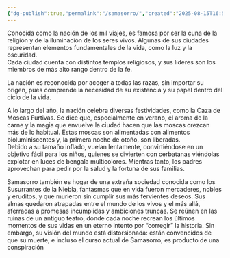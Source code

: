 ```yaml
---
{"dg-publish":true,"permalink":"/samasorro/","created":"2025-08-15T16:54:37.670-06:00","updated":"2025-08-15T18:09:16.000-06:00"}
---
```


Conocida como la nación de los mil viajes, es famosa por ser la cuna de la religión y de la iluminación de los seres vivos. Algunas de sus ciudades representan elementos fundamentales de la vida, como la luz y la oscuridad.  
Cada ciudad cuenta con distintos templos religiosos, y sus líderes son los miembros de más alto rango dentro de la fe.

La nación es reconocida por acoger a todas las razas, sin importar su origen, pues comprende la necesidad de su existencia y su papel dentro del ciclo de la vida.

A lo largo del año, la nación celebra diversas festividades, como la Caza de Moscas Furtivas. Se dice que, especialmente en verano, el aroma de la carne y la magia que envuelve la ciudad hacen que las moscas crezcan más de lo habitual. Estas moscas son alimentadas con alimentos bioluminiscentes y, la primera noche de otoño, son liberadas.  
Debido a su tamaño inflado, vuelan lentamente, convirtiéndose en un objetivo fácil para los niños, quienes se divierten con cerbatanas viéndolas explotar en luces de bengala multicolores. Mientras tanto, los padres aprovechan para pedir por la salud y la fortuna de sus familias. 

Samasorro también es hogar de una extraña sociedad conocida como los Susurrantes de la Niebla, fantasmas que en vida fueron mercaderes, nobles y eruditos, y que murieron sin cumplir sus más fervientes deseos. Sus almas quedaron atrapadas entre el mundo de los vivos y el más allá, aferradas a promesas incumplidas y ambiciones truncas.
Se reúnen en las ruinas de un antiguo teatro, donde cada noche recrean los últimos momentos de sus vidas en un eterno intento por “corregir” la historia. Sin embargo, su visión del mundo está distorsionada: están convencidos de que su muerte, e incluso el curso actual de Samasorro, es producto de una conspiración